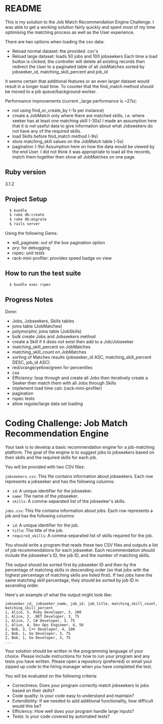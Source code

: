 # README

This is my solution to the Job Match Recommendation Engine Challenge. 
I was able to get a working solution fairly quickly and spent most of my time optimising the matching process as well as the User experience.

There are two options when loading the csv data:
- Reload normal dataset: the provided .csv's
- Reload large dataset: loads 50 jobs and 100 jobseekers
Each time a load button is clicked, the controller will delete all existing records then redirect the User to a paginated table of all JobMatches sorted by jobseeker_id, matching_skill_percent and job_id

It seems certain that additional features or an even larger dataset would result in a longer load time. To counter that the find_match method should be moved to a job queue/background worker. 

Performance improvements (current _large performance is ~27s):
- not using find_or_create_by (-1s per instance)
- create a JobMatch only where there are matched skills, i.e. where seeker has at least one matching skill (-30s)
  I made an assumption here that it is not useful data to give information about what Jobseekers do not have any of the required skills.
- load Skills before find_match method (-9s)
- store matching_skill values on the JobMatch table (-5s)
- pagination (-9s)
  Assumption here on how the data would be viewed by the end User. I did not think it was appropriate to load all the records, match them together then show all JobMatches on one page. 

## Ruby version
3.1.2

## Project Setup
```bash
  $ bundle
  $ rake db:create
  $ rake db:migrate
  $ rails server
```
Using the following Gems:
- will_paginate: out of the box pagination option
- pry: for debugging
- rspec: unit tests
- rack-mini-profiler: provides speed badge on view

## How to run the test suite
```bash
  $ bundle exec rspec
```

## Progress Notes

Done:
- Jobs, Jobseekers, Skills tables
- joins table (JobMatches)
- polymorphic joins table (JobSkills)
- bulk create Jobs and Jobseekers method
- create a Skill if it does not exist then add to a Job/Jobseeker
- matching_skill_percent on JobMatches
- matching_skill_count on JobMatches
- sorting of Matches results (jobseeker_id ASC, matching_skill_percent DESC, job_id ASC)
- red/orange/yellow/green for percentiles
- css
- Efficiency: loop through and create all Jobs then iteratively create a Seeker then match them with all Jobs through Skills
- implement load time calc (rack-mini-profiler)
- pagination
- rspec tests
- allow regular/large data set loading

# Coding Challenge: Job Match Recommendation Engine

Your task is to develop a basic recommendation engine for a job-matching platform. The goal of the engine is to suggest jobs to jobseekers based on their skills and the required skills for each job.

You will be provided with two CSV files:

`jobseekers.csv`: This file contains information about jobseekers. Each row represents a jobseeker and has the following columns:

* `id`: A unique identifier for the jobseeker.
* `name`: The name of the jobseeker.
* `skills`: A comma-separated list of the jobseeker's skills.

`jobs.csv`: This file contains information about jobs. Each row represents a job and has the following columns:

* `id`: A unique identifier for the job.
* `title`: The title of the job.
* `required_skills`: A comma-separated list of skills required for the job.

You should write a program that reads these two CSV files and outputs a list of job recommendations for each jobseeker. Each recommendation should include the jobseeker's ID, the job ID, and the number of matching skills.

The output should be sorted first by jobseeker ID and then by the percentage of matching skills in descending order (so that jobs with the highest percentage of matching skills are listed first). If two jobs have the same matching skill percentage, they should be sorted by job ID in ascending order.

Here's an example of what the output might look like:

```
jobseeker_id, jobseeker_name, job_id, job_title, matching_skill_count, matching_skill_percent
1, Alice, 5, Ruby Developer, 3, 100
1, Alice, 2, .NET Developer, 3, 75
1, Alice, 7, C# Developer, 3, 75
1, Alice, 4, Dev Ops Engineer, 4, 50
2, Bob, 3, C++ Developer, 4, 100
2, Bob, 1, Go Developer, 3, 75
2, Bob, 1, Go Developer, 3, 75
...
```

Your solution should be written in the programming language of your choice. Please include instructions for how to run your program and any tests you have written.
Please open a repository (preferred) or email your zipped up code to the hiring manager when you have completed the test.

You will be evaluated on the following criteria:

* Correctness: Does your program correctly match jobseekers to jobs based on their skills?
* Code quality: Is your code easy to understand and maintain?
* Extendibility: If we needed to add additional functionality, how difficult would this be?
* Efficiency: How well does your program handle large inputs?
* Tests: Is your code covered by automated tests?
